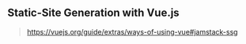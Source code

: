 ## Static-Site Generation with Vue.js
> https://vuejs.org/guide/extras/ways-of-using-vue#jamstack-ssg